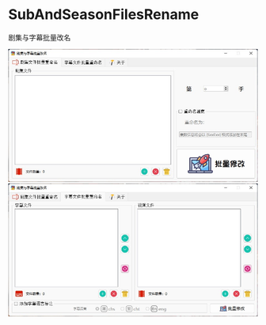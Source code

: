 # SubAndSeasonFilesRename

剧集与字幕批量改名

![image](https://github.com/Reboot93/SubAndSeasonFilesRename/raw/master/%E5%B1%8F%E5%B9%95%E6%88%AA%E5%9B%BE%202021-10-24%20235401.jpg)
![image](https://github.com/Reboot93/SubAndSeasonFilesRename/raw/master/%E5%B1%8F%E5%B9%95%E6%88%AA%E5%9B%BE%202021-10-24%20235410.jpg)

